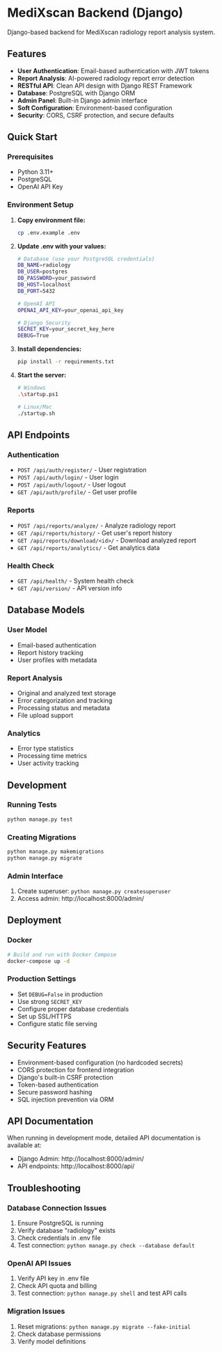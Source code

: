 # MediXscan Backend (Django)

Django-based backend for MediXscan radiology report analysis system.

## Features

- **User Authentication**: Email-based authentication with JWT tokens
- **Report Analysis**: AI-powered radiology report error detection
- **RESTful API**: Clean API design with Django REST Framework
- **Database**: PostgreSQL with Django ORM
- **Admin Panel**: Built-in Django admin interface
- **Soft Configuration**: Environment-based configuration
- **Security**: CORS, CSRF protection, and secure defaults

## Quick Start

### Prerequisites

- Python 3.11+
- PostgreSQL
- OpenAI API Key

### Environment Setup

1. **Copy environment file:**
   ```bash
   cp .env.example .env
   ```

2. **Update .env with your values:**
   ```bash
   # Database (use your PostgreSQL credentials)
   DB_NAME=radiology
   DB_USER=postgres
   DB_PASSWORD=your_password
   DB_HOST=localhost
   DB_PORT=5432

   # OpenAI API
   OPENAI_API_KEY=your_openai_api_key

   # Django Security
   SECRET_KEY=your_secret_key_here
   DEBUG=True
   ```

3. **Install dependencies:**
   ```bash
   pip install -r requirements.txt
   ```

4. **Start the server:**
   ```bash
   # Windows
   .\startup.ps1
   
   # Linux/Mac
   ./startup.sh
   ```

## API Endpoints

### Authentication
- `POST /api/auth/register/` - User registration
- `POST /api/auth/login/` - User login
- `POST /api/auth/logout/` - User logout
- `GET /api/auth/profile/` - Get user profile

### Reports
- `POST /api/reports/analyze/` - Analyze radiology report
- `GET /api/reports/history/` - Get user's report history
- `GET /api/reports/download/<id>/` - Download analyzed report
- `GET /api/reports/analytics/` - Get analytics data

### Health Check
- `GET /api/health/` - System health check
- `GET /api/version/` - API version info

## Database Models

### User Model
- Email-based authentication
- Report history tracking
- User profiles with metadata

### Report Analysis
- Original and analyzed text storage
- Error categorization and tracking
- Processing status and metadata
- File upload support

### Analytics
- Error type statistics
- Processing time metrics
- User activity tracking

## Development

### Running Tests
```bash
python manage.py test
```

### Creating Migrations
```bash
python manage.py makemigrations
python manage.py migrate
```

### Admin Interface
1. Create superuser: `python manage.py createsuperuser`
2. Access admin: http://localhost:8000/admin/

## Deployment

### Docker
```bash
# Build and run with Docker Compose
docker-compose up -d
```

### Production Settings
- Set `DEBUG=False` in production
- Use strong `SECRET_KEY`
- Configure proper database credentials
- Set up SSL/HTTPS
- Configure static file serving

## Security Features

- Environment-based configuration (no hardcoded secrets)
- CORS protection for frontend integration
- Django's built-in CSRF protection
- Token-based authentication
- Secure password hashing
- SQL injection prevention via ORM

## API Documentation

When running in development mode, detailed API documentation is available at:
- Django Admin: http://localhost:8000/admin/
- API endpoints: http://localhost:8000/api/

## Troubleshooting

### Database Connection Issues
1. Ensure PostgreSQL is running
2. Verify database "radiology" exists
3. Check credentials in .env file
4. Test connection: `python manage.py check --database default`

### OpenAI API Issues
1. Verify API key in .env file
2. Check API quota and billing
3. Test connection: `python manage.py shell` and test API calls

### Migration Issues
1. Reset migrations: `python manage.py migrate --fake-initial`
2. Check database permissions
3. Verify model definitions
